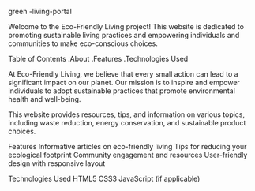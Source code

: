 green -living-portal

Welcome to the Eco-Friendly Living project! This website is dedicated to promoting sustainable living practices and empowering individuals and communities to make eco-conscious choices.

Table of Contents
.About
.Features
.Technologies Used

At Eco-Friendly Living, we believe that every small action can lead to a significant impact on our planet. Our mission is to inspire and empower individuals to adopt sustainable practices that promote environmental health and well-being.

This website provides resources, tips, and information on various topics, including waste reduction, energy conservation, and sustainable product choices.

Features
Informative articles on eco-friendly living
Tips for reducing your ecological footprint
Community engagement and resources
User-friendly design with responsive layout

Technologies Used
HTML5
CSS3
JavaScript (if applicable)
